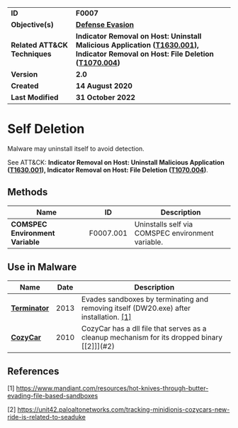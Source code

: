 <table>
<tr>
<td><b>ID</b></td>
<td><b>F0007</b></td>
</tr>
<tr>
<td><b>Objective(s)</b></td>
<td><b><a href="../defense-evasion">Defense Evasion</a></b></td>
</tr>
<tr>
<td><b>Related ATT&CK Techniques</b></td>
<td><b>Indicator Removal on Host: Uninstall Malicious Application (<a href="https://attack.mitre.org/techniques/T1630/001/">T1630.001</a>), Indicator Removal on Host: File Deletion
(<a href="https://attack.mitre.org/techniques/T1070/004/">T1070.004</a>)</b></td>
<tr>
<td><b>Version</b></td>
<td><b>2.0</b></td>
</tr>
<tr>
<td><b>Created</b></td>
<td><b>14 August 2020</b></td>
</tr>
<tr>
<td><b>Last Modified</b></td>
<td><b>31 October 2022</b></td>
</tr>
</table>

</tr>
</table>


# Self Deletion

Malware may uninstall itself to avoid detection. 

See ATT&CK: **Indicator Removal on Host: Uninstall Malicious Application ([T1630.001](https://attack.mitre.org/techniques/T1630/001/)), Indicator Removal on Host: File Deletion ([T1070.004](https://attack.mitre.org/techniques/T1070/004/))**.

## Methods

|Name|ID|Description|
|---|---|---|
|**COMSPEC Environment Variable**|F0007.001|Uninstalls self via COMSPEC environment variable.|


## Use in Malware

|Name|Date|Description|
|---|---|---|
|[**Terminator**](../xample-malware/terminator.md)|2013|Evades sandboxes by terminating and removing itself (DW20.exe) after installation. [[1]](#1)|
|[**CozyCar**](../xample-malware/cozycar.md)|2010|CozyCar has a dll file that serves as a cleanup mechanism for its dropped binary [[2]]](#2)|


## References

<a name="1">[1]</a> https://www.mandiant.com/resources/hot-knives-through-butter-evading-file-based-sandboxes

<a name="2">[2]</a> https://unit42.paloaltonetworks.com/tracking-minidionis-cozycars-new-ride-is-related-to-seaduke